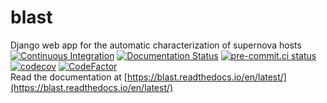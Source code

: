 # blast
Django web app for the automatic characterization of supernova hosts
<br />
[![Continuous Integration](https://github.com/astrophpeter/blast/actions/workflows/continuous-integration.yml/badge.svg)](https://github.com/astrophpeter/blast/actions/workflows/docker-build.yml)
[![Documentation Status](https://readthedocs.org/projects/blast/badge/?version=latest)](https://blast.readthedocs.io/en/latest/?badge=latest)
[![pre-commit.ci status](https://results.pre-commit.ci/badge/github/astrophpeter/blast/main.svg)](https://results.pre-commit.ci/latest/github/astrophpeter/blast/main)
[![codecov](https://codecov.io/gh/astrophpeter/blast/branch/main/graph/badge.svg?token=Y9JPAF8HVD)](https://codecov.io/gh/astrophpeter/blast)
[![CodeFactor](https://www.codefactor.io/repository/github/astrophpeter/blast/badge)](https://www.codefactor.io/repository/github/astrophpeter/blast)<br />
Read the documentation at [https://blast.readthedocs.io/en/latest/](https://blast.readthedocs.io/en/latest/)
